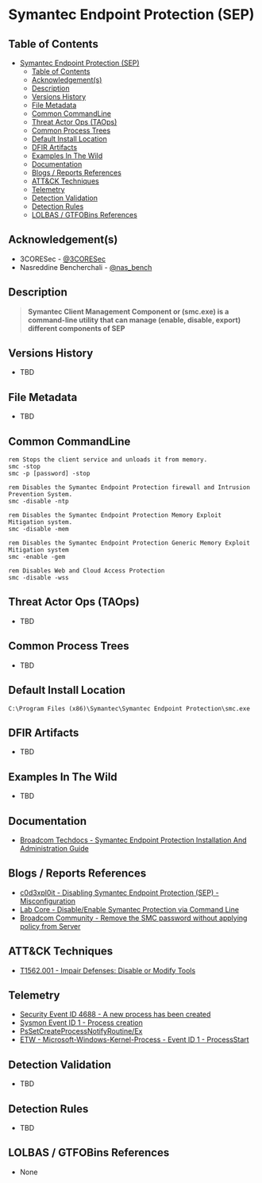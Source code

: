 # Symantec Endpoint Protection (SEP)

## Table of Contents

- [Symantec Endpoint Protection (SEP)](#symantec-endpoint-protection-sep)
  - [Table of Contents](#table-of-contents)
  - [Acknowledgement(s)](#acknowledgements)
  - [Description](#description)
  - [Versions History](#versions-history)
  - [File Metadata](#file-metadata)
  - [Common CommandLine](#common-commandline)
  - [Threat Actor Ops (TAOps)](#threat-actor-ops-taops)
  - [Common Process Trees](#common-process-trees)
  - [Default Install Location](#default-install-location)
  - [DFIR Artifacts](#dfir-artifacts)
  - [Examples In The Wild](#examples-in-the-wild)
  - [Documentation](#documentation)
  - [Blogs / Reports References](#blogs--reports-references)
  - [ATT&CK Techniques](#attck-techniques)
  - [Telemetry](#telemetry)
  - [Detection Validation](#detection-validation)
  - [Detection Rules](#detection-rules)
  - [LOLBAS / GTFOBins References](#lolbas--gtfobins-references)

## Acknowledgement(s)

- 3CORESec - [@3CORESec](https://twitter.com/3CORESec)
- Nasreddine Bencherchali - [@nas_bench](https://twitter.com/nas_bench)

## Description

> **Symantec Client Management Component or (smc.exe) is a command-line utility that can manage (enable, disable, export) different components of SEP**

## Versions History

- TBD

## File Metadata

- TBD

## Common CommandLine

```batch
rem Stops the client service and unloads it from memory.
smc -stop
smc -p [password] -stop

rem Disables the Symantec Endpoint Protection firewall and Intrusion Prevention System.
smc -disable -ntp

rem Disables the Symantec Endpoint Protection Memory Exploit Mitigation system.
smc -disable -mem

rem Disables the Symantec Endpoint Protection Generic Memory Exploit Mitigation system
smc -enable -gem

rem Disables Web and Cloud Access Protection
smc -disable -wss
```

## Threat Actor Ops (TAOps)

- TBD

## Common Process Trees

- TBD

## Default Install Location

```batch
C:\Program Files (x86)\Symantec\Symantec Endpoint Protection\smc.exe
```

## DFIR Artifacts

- TBD

## Examples In The Wild

- TBD

## Documentation

- [Broadcom Techdocs - Symantec Endpoint Protection Installation And Administration Guide](https://techdocs.broadcom.com/us/en/symantec-security-software/endpoint-security-and-management/endpoint-protection/all/appendices/windows-commands-for-the-endpoint-protection-clien-v9567615-d19e6200.html)

## Blogs / Reports References

- [c0d3xpl0it - Disabling Symantec Endpoint Protection (SEP) - Misconfiguration](https://www.c0d3xpl0it.com/2014/09/disabling-symantec-endpoint-protection.html)
- [Lab Core - Disable/Enable Symantec Protection via Command Line](http://eddiejackson.net/wp/?p=16129)
- [Broadcom Community - Remove the SMC password without applying policy from Server](https://community.broadcom.com/symantecenterprise/communities/community-home/librarydocuments/viewdocument?DocumentKey=4e841cf0-671a-4ed4-a463-a628126832ba&CommunityKey=1ecf5f55-9545-44d6-b0f4-4e4a7f5f5e68&tab=librarydocuments)

## ATT&CK Techniques

- [T1562.001 - Impair Defenses: Disable or Modify Tools](https://attack.mitre.org/techniques/T1562/001/)

## Telemetry

- [Security Event ID 4688 - A new process has been created](https://www.ultimatewindowssecurity.com/securitylog/encyclopedia/event.aspx?eventID=4688)
- [Sysmon Event ID 1 - Process creation](https://www.ultimatewindowssecurity.com/securitylog/encyclopedia/event.aspx?eventid=90001)
- [PsSetCreateProcessNotifyRoutine/Ex](https://docs.microsoft.com/en-us/windows-hardware/drivers/ddi/ntddk/nf-ntddk-pssetcreateprocessnotifyroutineex)
- [ETW - Microsoft-Windows-Kernel-Process - Event ID 1 - ProcessStart](https://github.com/nasbench/EVTX-ETW-Resources)

## Detection Validation

- TBD

## Detection Rules

- TBD

## LOLBAS / GTFOBins References

- None

